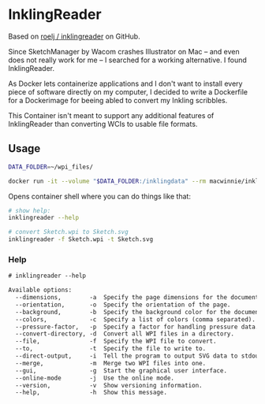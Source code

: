 # InklingReader

Based on [roelj / inklingreader](https://github.com/roelj/inklingreader) on GitHub.

Since SketchManager by Wacom crashes Illustrator on Mac – and even does not really work for me – I searched for a working alternative. I found InklingReader.

As Docker lets containerize applications and I don't want to install every piece of software directly on my computer, I decided to write a Dockerfile for a Dockerimage for beeing abled to convert my Inkling scribbles.

This Container isn't meant to support any additional features of InklingReader than converting WCIs to usable file formats.

## Usage

```sh
DATA_FOLDER=~/wpi_files/

docker run -it --volume "$DATA_FOLDER:/inklingdata" --rm macwinnie/inklingreader
```

Opens container shell where you can do things like that:

```sh
# show help:
inklingreader --help

# convert Sketch.wpi to Sketch.svg
inklingreader -f Sketch.wpi -t Sketch.svg
```

### Help

```txt
# inklingreader --help

Available options:
  --dimensions,        -a  Specify the page dimensions for the document.
  --orientation,       -o  Specify the orientation of the page.
  --background,        -b  Specify the background color for the document.
  --colors,            -c  Specify a list of colors (comma separated).
  --pressure-factor,   -p  Specify a factor for handling pressure data.
  --convert-directory, -d  Convert all WPI files in a directory.
  --file,              -f  Specify the WPI file to convert.
  --to,                -t  Specify the file to write to.
  --direct-output,     -i  Tell the program to output SVG data to stdout.
  --merge,             -m  Merge two WPI files into one.
  --gui,               -g  Start the graphical user interface.
  --online-mode        -j  Use the online mode.
  --version,           -v  Show versioning information.
  --help,              -h  Show this message.

```